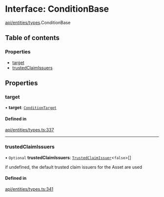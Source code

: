 # Interface: ConditionBase

[api/entities/types](../wiki/api.entities.types).ConditionBase

## Table of contents

### Properties

- [target](../wiki/api.entities.types.ConditionBase#target)
- [trustedClaimIssuers](../wiki/api.entities.types.ConditionBase#trustedclaimissuers)

## Properties

### target

• **target**: [`ConditionTarget`](../wiki/api.entities.types.ConditionTarget)

#### Defined in

[api/entities/types.ts:337](https://github.com/PolymeshAssociation/polymesh-sdk/blob/9a8715021/src/api/entities/types.ts#L337)

___

### trustedClaimIssuers

• `Optional` **trustedClaimIssuers**: [`TrustedClaimIssuer`](../wiki/api.entities.types.TrustedClaimIssuer)\<``false``\>[]

if undefined, the default trusted claim issuers for the Asset are used

#### Defined in

[api/entities/types.ts:341](https://github.com/PolymeshAssociation/polymesh-sdk/blob/9a8715021/src/api/entities/types.ts#L341)
